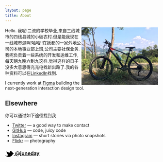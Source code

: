 ```yaml
---
layout: page
title: About
---
```


<img src="portrait.jpg" width="50%" align="right">

Hello. 我呢!二流的学校毕业,来自三线城市的四线县城的小破农村.但是能我现在一线城市混啊!哈哈!!在妖都的一家外地公司的本地事业部上班,公司主要社保业务.我呢负责着一些系统的开发和运维工作,每天朝九晚六到九这样.觉得这样的日子没多大意思得充充电找新出路了.我的各种资料可以在[LinkedIn](http://www.linkedin.com/in/莫振顺)找到.

I currently work at [Figma](https://www.figma.com/) building the next-generation interaction design tool.

<!-- [Some of my favorite technical papers &rarr;](https://www.dropbox.com/sh/is0sy5350lr4v9j/AADQlhVSQcRw6vCNKQgGWelqa) -->
## Elsewhere

你可以通过如下途径找到我 

- [Twitter](http://twitter.com/juneday0623) — a good way to make contact
- [GitHub](https://github.com/callmess) — code, juicy code
- [Instagram](http://instagram.com/juneday0623/) — short stories via photo snapshots
- [Flickr](http://www.flickr.com/photos/rsms/) — photography


### [<img src="/res/twitter.png" width="29" height="20" style="display:inline-block;vertical-align:middle"> @juneday](http://twitter.com/juneday0623)
